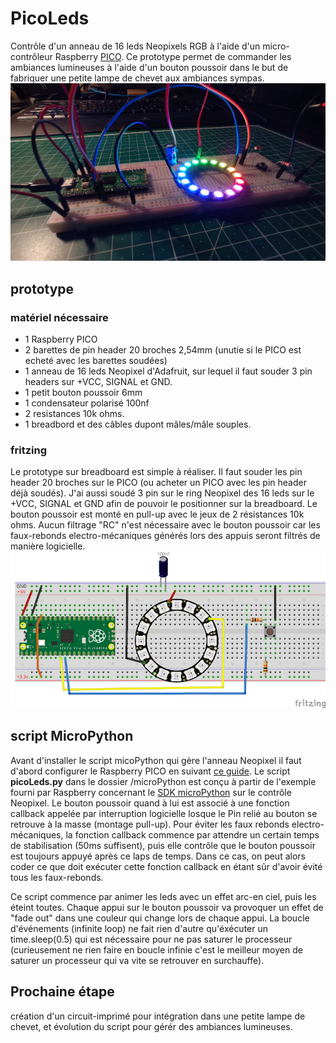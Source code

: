 # PicoLeds
Contrôle d'un anneau de 16 leds Neopixels RGB à l'aide d'un micro-contrôleur Raspberry [PICO](https://www.papsdroid.fr/post/hello-pico).
Ce prototype permet de commander les ambiances lumineuses à l'aide d'un bouton poussoir dans le but de fabriquer une petite lampe de chevet aux ambiances sympas.
![Prototype](_docs/IMG_20210304_190720_web.jpg)


## prototype

### matériel nécessaire
* 1 Raspberry PICO 
* 2 barettes de pin header 20 broches 2,54mm (unutie si le PICO est echeté avec les barettes soudées)
* 1 anneau de 16 leds Neopixel d'Adafruit, sur lequel il faut souder 3 pin headers sur +VCC, SIGNAL et GND.
* 1 petit bouton poussoir 6mm
* 1 condensateur polarisé 100nf
* 2 resistances 10k ohms.
* 1 breadbord et des câbles dupont mâles/mâle souples.

### fritzing
Le prototype sur breadboard est simple à réaliser. Il faut souder les pin header 20 broches sur le PICO (ou acheter un PICO avec les pin header déjà soudés). 
J'ai aussi soudé 3 pin sur le ring Neopixel des 16 leds sur le +VCC, SIGNAL et GND afin de pouvoir le positionner sur la breadboard. 
Le bouton poussoir est monté en pull-up avec le jeux de 2 résistances 10k ohms.
Aucun filtrage "RC" n'est nécessaire avec le bouton poussoir car les faux-rebonds electro-mécaniques générés lors des appuis seront filtrés de manière logicielle.
![fritzing](_docs/picoLeds_fritzing_web.png)

## script MicroPython
Avant d'installer le script micoPython qui gère l'anneau Neopixel il faut d'abord configurer le Raspberry PICO en suivant [ce guide](https://www.papsdroid.fr/post/hello-pico).
Le script **picoLeds.py** dans le dossier /microPython est conçu à partir de l'exemple fourni par Raspberry concernant le [SDK microPython](https://datasheets.raspberrypi.org/pico/raspberry-pi-pico-python-sdk.pdf) sur le contrôle Neopixel.
Le bouton poussoir quand à lui est associé à une fonction callback appelée par interruption logicielle losque le Pin relié au bouton se retrouve à la masse (montage pull-up). Pour éviter les faux rebonds electro-mécaniques, la fonction callback commence par attendre un certain temps de stabilisation (50ms suffisent), 
puis elle contrôle que le bouton poussoir est toujours appuyé après ce laps de temps. 
Dans ce cas, on peut alors coder ce que doit exécuter cette fonction callback en étant sûr d'avoir évité tous les faux-rebonds.

Ce script commence par animer les leds avec un effet arc-en ciel, puis les éteint toutes.
Chaque appui sur le bouton poussoir va provoquer un effet de "fade out" dans une couleur qui change lors de chaque appui.
La boucle d'événements (infinite loop) ne fait rien d'autre qu'éxécuter un time.sleep(0.5) qui est nécessaire pour ne pas saturer le processeur (curieusement ne rien faire en boucle infinie c'est le meilleur moyen de saturer un processeur qui va vite se retrouver en surchauffe).


## Prochaine étape 
création d'un circuit-imprimé pour intégration dans une petite lampe de chevet, et évolution du script pour gérér des ambiances lumineuses.

